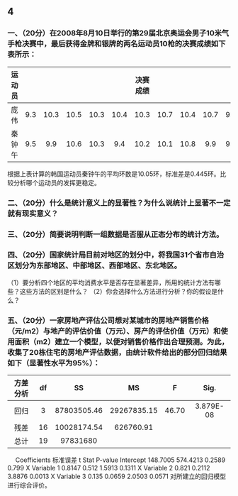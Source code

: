 ## 4
### 一、（20分）在2008年8月10日举行的第29届北京奥运会男子10米气手枪决赛中，最后获得金牌和银牌的两名运动员10枪的决赛成绩如下表所示：
|运动员||||||决赛成绩|||||
|:---|:-:|:-:|:-:|:-:|:-:|:-:|:-:|:-:|:-:|:-:|
|庞伟|9.3|10.3|10.5|10.3|10.4|10.3|10.7|10.4|10.7|9.3|
|秦钟午|9.5|9.9|10.6|10.3|9.4|10.2|10.1|10.8|9.9|9.8|

根据上表计算的韩国运动员秦钟午的平均环数是10.05环，标准差是0.445环。比较分析哪个运动员的发挥更稳定。

### 二、（20分）什么是统计意义上的显著性？为什么说统计上显著不一定就有现实意义？

### 三、（20分）简要说明判断一组数据是否服从正态分布的统计方法。

### 四、（20分）国家统计局目前对地区的划分中，将我国31个省市自治区划分为东部地区、中部地区、西部地区、东北地区。
（1）要分析四个地区的平均消费水平是否存在显著差异，所用的统计方法有哪些？这些方法的区别是什么？
（2）你会选择什么方法进行分析？你的假设是什么？

### 五、（20分）一家房地产评估公司想对某城市的房地产销售价格（元/m2）与地产的评估价值（万元）、房产的评估价值（万元）和使用面积（m2）建立一个模型，以便对销售价格作出合理预测。为此，收集了20栋住宅的房地产评估数据，由统计软件给出的部分回归结果如下（显著性水平为95%）：
					
|方差分析|df|SS|MS|F|Sig.|
|:-:|:-:|:-:|:-:|:-:|:-:|
|回归|3|87803505.46|29267835.15|46.70|3.879E-08|
|残差|16|10028174.54|626760.91|||		
|总计|19|97831680||||	　	　	　
					

　	Coefficients	标准误差	t Stat	P-value
Intercept	148.7005	574.4213	0.2589	0.799
X Variable 1	0.8147	0.512	1.5913	0.1311
X Variable 2	0.821	0.2112	3.8876	0.0013
X Variable 3	0.135	0.0659	2.0503	0.0571
对所建立的回归模型进行综合评价。
